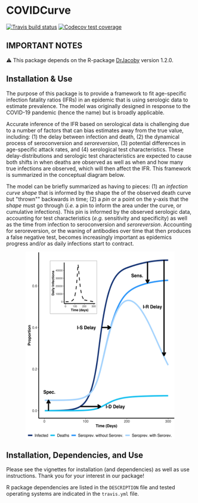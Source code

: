 
# COVIDCurve
<!-- badges: start -->
[![Travis build status](https://travis-ci.org/mrc-ide/COVIDCurve.svg?branch=master)](https://travis-ci.org/mrc-ide/COVIDCurve)
[![Codecov test coverage](https://codecov.io/gh/mrc-ide/COVIDCurve/branch/master/graph/badge.svg)](https://codecov.io/gh/mrc-ide/COVIDCurve?branch=master)  
<!-- badges: end -->
  
<description>

## IMPORTANT NOTES

:warning: This package depends on the R-package [DrJacoby](https://github.com/mrc-ide/drjacoby) version 1.2.0.  


## Installation & Use
The purpose of this package is to provide a framework to fit age-specific infection fatality ratios (IFRs) in an epidemic that is using serologic data to estimate prevalence.  The model was originally designed in response to the COVID-19 pandemic (hence the name) but is broadly applicable.

Accurate inference of the IFR based on serological data is challenging due to a number of factors that can bias estimates away from the true value, including: (1) the delay between infection and death, (2) the dynamical process of seroconversion and *seroreversion*, (3) potential differences in age-specific attack rates, and (4) serological test characteristics. These delay-distributions and serologic test characteristics are expected to cause both shifts in when deaths are observed as well as when and how many true infections are observed, which will then affect the IFR. This framework is summarized in the conceptual diagram below.

The model can be briefly summarized as having to pieces: (1) an _infection curve shape_ that is informed by the shape the of the observed death curve but "thrown"" backwards in time; (2) a _pin_ or a point on the y-axis that the _shape_ must go through (_i.e._ a pin to inform the area under the curve, or cumulative infections). This pin is informed by the observed serologic data, accounting for test characteristics (_e.g._ sensitivity and specificity) as well as the time from infection to seroconversion and *seroreversion*. Accounting for seroreversion, or the waning of antibodies over time that then produces a false negative test, becomes increasingly important as epidemics progress and/or as daily infections start to contract.  

<p align="center">
<img src="https://raw.githubusercontent.com/mrc-ide/COVIDCurve/master/R_ignore/images/Fig_concept_diagram.png" width="400" height="500">
</p>

## Installation, Dependencies, and Use
Please see the vignettes for installation (and dependencies) as well as use instructions. Thank you for your interest in our package! 

R package dependencies are listed in the `DESCRIPTION` file and tested operating systems are indicated in the `travis.yml` file. 

